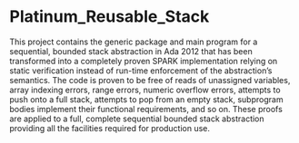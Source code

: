# Platinum_Reusable_Stack

This project contains the generic package and main program for a 
sequential, bounded stack abstraction in Ada 2012 that has been 
transformed into a completely proven SPARK implementation relying on 
static verification instead of run-time enforcement of the abstraction’s 
semantics. The code is proven to be free of reads of unassigned 
variables, array indexing errors, range errors, numeric overflow errors, 
attempts to push onto a full stack, attempts to pop from an empty stack, 
subprogram bodies implement their functional requirements, and so on. 
These proofs are applied to a full, complete sequential bounded stack 
abstraction providing all the facilities required for production use.
